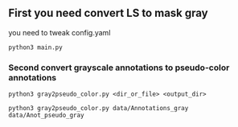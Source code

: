 ## First you need convert LS to mask gray

you need to tweak config.yaml

```
python3 main.py
```

### Second convert grayscale annotations to pseudo-color annotations
```
python3 gray2pseudo_color.py <dir_or_file> <output_dir>

python3 gray2pseudo_color.py data/Annotations_gray data/Anot_pseudo_gray
```

